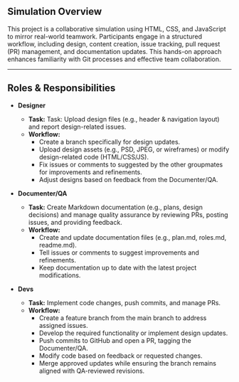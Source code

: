 <!--TODO: change details-->
## Simulation Overview

This project is a collaborative simulation using HTML, CSS, and JavaScript to mirror real-world teamwork. Participants engage in a structured workflow, including design, content creation, issue tracking, pull request (PR) management, and documentation updates. This hands-on approach enhances familiarity with Git processes and effective team collaboration.

---

## Roles & Responsibilities

- **Designer**
  - **Task:** Task: Upload design files (e.g., header & navigation layout) and report design-related issues.
  - **Workflow:**  
    - Create a branch specifically for design updates.
    - Upload design assets (e.g., PSD, JPEG, or wireframes) or modify design-related code (HTML/CSS/JS).
    - Fix issues or comments to suggested by the other groupmates for improvements and refinements.
    - Adjust designs based on feedback from the Documenter/QA.

- **Documenter/QA**
  - **Task:** Create Markdown documentation (e.g., plans, design decisions) and manage quality assurance by reviewing PRs, posting issues, and providing feedback.
  - **Workflow:**  
    - Create and update documentation files (e.g., plan.md, roles.md, readme.md).
    - Tell issues or comments to suggest improvements and refinements.
    - Keep documentation up to date with the latest project modifications.

- **Devs**
  - **Task:** Implement code changes, push commits, and manage PRs.
  - **Workflow:**  
    - Create a feature branch from the main branch to address assigned issues.
    - Develop the required functionality or implement design updates.
    - Push commits to GitHub and open a PR, tagging the Documenter/QA.
    - Modify code based on feedback or requested changes.
    - Merge approved updates while ensuring the branch remains aligned with QA-reviewed revisions.